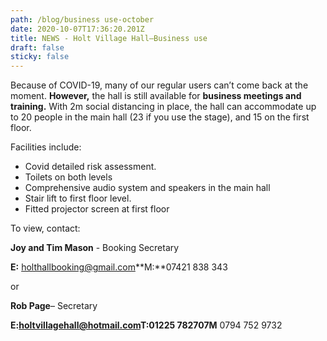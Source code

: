 ```yaml
---
path: /blog/business use-october
date: 2020-10-07T17:36:20.201Z
title: NEWS - Holt Village Hall–Business use
draft: false
sticky: false
---
```

Because of COVID-19, many of our regular users can’t come back at the moment.  **However,** the hall is still  available for **business meetings and training.**  With 2m social distancing in place, the hall can accommodate up to 20 people in the main hall (23 if you use the stage), and 15 on the first floor.  

Facilities include:

* Covid detailed risk assessment.
* Toilets on both levels
* Comprehensive audio system and speakers in the main hall
* Stair lift to first floor level.
* Fitted projector screen at first floor

To view, contact:

**Joy and Tim Mason** - Booking Secretary

**E:** [holthallbooking@gmail.com](mailto:holthallbooking@gmail.com)**M:**07421 838 343

or

**Rob Page**– Secretary

**E:[holtvillagehall@hotmail.com](mailto:holtvillagehall@hotmail.com)T:**01225 782707**M** 0794 752 9732
